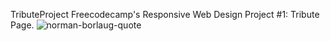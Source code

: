 TributeProject
Freecodecamp's Responsive Web Design Project #1: Tribute Page.
![norman-borlaug-quote](https://user-images.githubusercontent.com/28616709/40856263-1d09aca6-658c-11e8-8c92-bc8624e8baf8.jpg)
